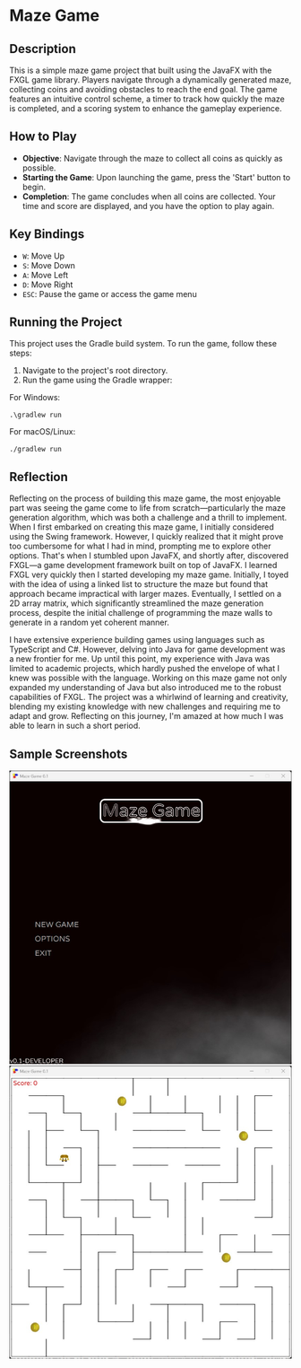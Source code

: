 # Maze Game

## Description

This is a simple maze game project that built using the JavaFX with the FXGL game library. Players navigate through a dynamically generated maze, collecting coins and avoiding obstacles to reach the end goal. The game features an intuitive control scheme, a timer to track how quickly the maze is completed, and a scoring system to enhance the gameplay experience.

## How to Play

- **Objective**: Navigate through the maze to collect all coins as quickly as possible.
- **Starting the Game**: Upon launching the game, press the 'Start' button to begin.
- **Completion**: The game concludes when all coins are collected. Your time and score are displayed, and you have the option to play again.

## Key Bindings

- `W`: Move Up
- `S`: Move Down
- `A`: Move Left
- `D`: Move Right
- `ESC`: Pause the game or access the game menu

## Running the Project

This project uses the Gradle build system. To run the game, follow these steps:

1. Navigate to the project's root directory.
2. Run the game using the Gradle wrapper:

For Windows:

```shell
.\gradlew run
```

For macOS/Linux:

```shell
./gradlew run
```

## Reflection

Reflecting on the process of building this maze game, the most enjoyable part was seeing the game come to life from scratch—particularly the maze generation algorithm, which was both a challenge and a thrill to implement.
When I first embarked on creating this maze game, I initially considered using the Swing framework.
However, I quickly realized that it might prove too cumbersome for what I had in mind, prompting me to explore other options. 
That's when I stumbled upon JavaFX, and shortly after, discovered FXGL—a game development framework built on top of JavaFX. 
I learned FXGL very quickly then I started developing my maze game. Initially, I toyed with the idea of using a linked list to structure the maze but found that approach became impractical with larger mazes. 
Eventually, I settled on a 2D array matrix, which significantly streamlined the maze generation process, despite the initial challenge of programming the maze walls to generate in a random yet coherent manner.

I have extensive experience building games using languages such as TypeScript and C#. 
However, delving into Java for game development was a new frontier for me. 
Up until this point, my experience with Java was limited to academic projects, which hardly pushed the envelope of what I knew was possible with the language. 
Working on this maze game not only expanded my understanding of Java but also introduced me to the robust capabilities of FXGL. 
The project was a whirlwind of learning and creativity, blending my existing knowledge with new challenges and requiring me to adapt and grow. 
Reflecting on this journey, I'm amazed at how much I was able to learn in such a short period.


## Sample Screenshots
![Screenshot](./screenshots/game-1.jpg)
![Screenshot](./screenshots/game-2.jpg)
